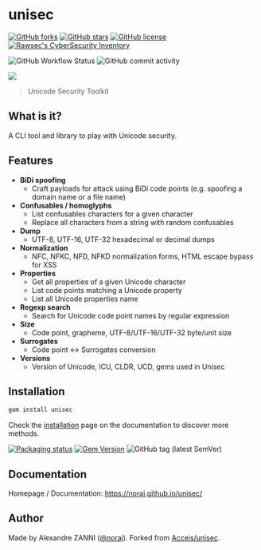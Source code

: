 # unisec

[![GitHub forks](https://img.shields.io/github/forks/noraj/unisec)](https://github.com/noraj/unisec/network)
[![GitHub stars](https://img.shields.io/github/stars/noraj/unisec)](https://github.com/noraj/unisec/stargazers)
[![GitHub license](https://img.shields.io/github/license/noraj/unisec)](https://github.com/noraj/unisec/blob/master/LICENSE)
[![Rawsec's CyberSecurity Inventory](https://inventory.raw.pm/img/badges/Rawsec-inventoried-FF5050_flat.svg)](https://inventory.raw.pm/tools.html#unisec)

![GitHub Workflow Status](https://img.shields.io/github/actions/workflow/status/noraj/unisec/ruby.yml?branch=master)
![GitHub commit activity](https://img.shields.io/github/commit-activity/y/noraj/unisec)

![](https://noraj.github.io/unisec/_media/unisec-logo.png)

> Unicode Security Toolkit

## What is it?

A CLI tool and library to play with Unicode security.

## Features

- **BiDi spoofing**
  - Craft payloads for attack using BiDi code points (e.g. spoofing a domain name or a file name)
- **Confusables / homoglyphs**
  - List confusables characters for a given character
  - Replace all characters from a string with random confusables
- **Dump**
  - UTF-8, UTF-16, UTF-32 hexadecimal or decimal dumps
- **Normalization**
  - NFC, NFKC, NFD, NFKD normalization forms, HTML escape bypass for XSS
- **Properties**
  - Get all properties of a given Unicode character
  - List code points matching a Unicode property
  - List all Unicode properties name
- **Regexp search**
  - Search for Unicode code point names by regular expression
- **Size**
  - Code point, grapheme, UTF-8/UTF-16/UTF-32 byte/unit size
- **Surrogates**
  - Code point ↔️ Surrogates conversion
- **Versions**
  - Version of Unicode, ICU, CLDR, UCD, gems used in Unisec

## Installation

```bash
gem install unisec
```

Check the [installation](https://noraj.github.io/unisec/#/pages/install) page on the documentation to discover more methods.

[![Packaging status](https://repology.org/badge/vertical-allrepos/unisec.svg)](https://repology.org/project/unisec/versions)
[![Gem Version](https://badge.fury.io/rb/unisec.svg)](https://badge.fury.io/rb/unisec)
![GitHub tag (latest SemVer)](https://img.shields.io/github/tag/noraj/unisec)

## Documentation

Homepage / Documentation: https://noraj.github.io/unisec/

## Author

Made by Alexandre ZANNI ([@noraj](https://pwn.by/noraj/)). Forked from [Acceis/unisec](https://github.com/Acceis/unisec).
